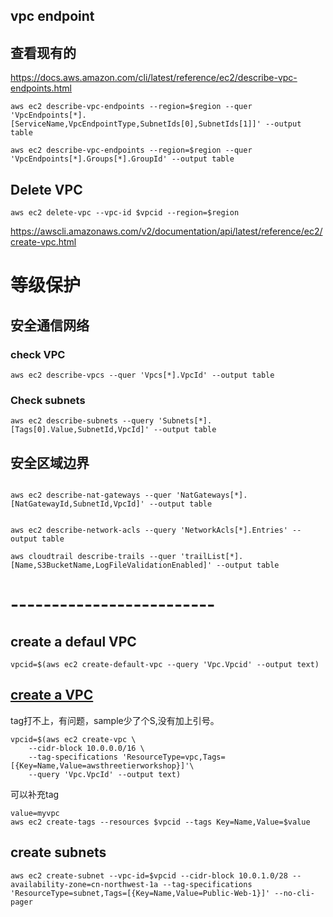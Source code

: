 ## vpc endpoint
## 查看现有的
https://docs.aws.amazon.com/cli/latest/reference/ec2/describe-vpc-endpoints.html
```
aws ec2 describe-vpc-endpoints --region=$region --quer 'VpcEndpoints[*].[ServiceName,VpcEndpointType,SubnetIds[0],SubnetIds[1]]' --output table
```
```
aws ec2 describe-vpc-endpoints --region=$region --quer 'VpcEndpoints[*].Groups[*].GroupId' --output table

```
## Delete VPC
```
aws ec2 delete-vpc --vpc-id $vpcid --region=$region 

```

https://awscli.amazonaws.com/v2/documentation/api/latest/reference/ec2/create-vpc.html

# 等级保护
## 安全通信网络

###  check VPC
```
aws ec2 describe-vpcs --quer 'Vpcs[*].VpcId' --output table

```
### Check subnets
```
aws ec2 describe-subnets --query 'Subnets[*].[Tags[0].Value,SubnetId,VpcId]' --output table
```

## 安全区域边界
```

aws ec2 describe-nat-gateways --quer 'NatGateways[*].[NatGatewayId,SubnetId,VpcId]' --output table
```
```

aws ec2 describe-network-acls --query 'NetworkAcls[*].Entries' --output table
```
```
aws cloudtrail describe-trails --quer 'trailList[*].[Name,S3BucketName,LogFileValidationEnabled]' --output table
```
# -------------------------
## create a defaul VPC
```
vpcid=$(aws ec2 create-default-vpc --query 'Vpc.Vpcid' --output text)  
```
## [create a VPC]([url](https://awscli.amazonaws.com/v2/documentation/api/latest/reference/ec2/create-vpc.html))
tag打不上，有问题，sample少了个S,没有加上引号。
```
vpcid=$(aws ec2 create-vpc \
    --cidr-block 10.0.0.0/16 \
    --tag-specifications 'ResourceType=vpc,Tags=[{Key=Name,Value=awsthreetierworkshop}]'\
    --query 'Vpc.VpcId' --output text)  
```
可以补充tag
```
value=myvpc
aws ec2 create-tags --resources $vpcid --tags Key=Name,Value=$value
```
## create subnets
```
aws ec2 create-subnet --vpc-id=$vpcid --cidr-block 10.0.1.0/28 --availability-zone=cn-northwest-1a --tag-specifications 'ResourceType=subnet,Tags=[{Key=Name,Value=Public-Web-1}]' --no-cli-pager
```
